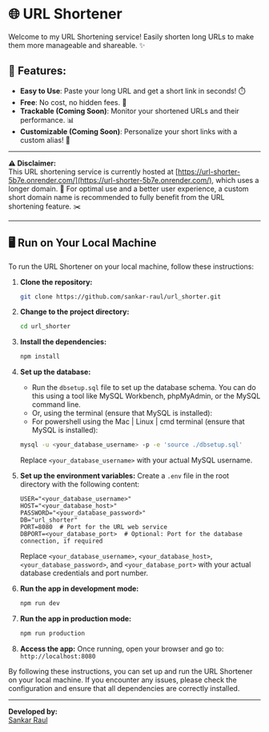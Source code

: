 # 🌐 URL Shortener

Welcome to my URL Shortening service! Easily shorten long URLs to make them more manageable and shareable. ✨

## 🚀 Features:
- **Easy to Use**: Paste your long URL and get a short link in seconds! ⏱️
- **Free**: No cost, no hidden fees. 💸
- **Trackable (Coming Soon)**: Monitor your shortened URLs and their performance. 📊
- **Customizable (Coming Soon)**: Personalize your short links with a custom alias! 📝

---

**⚠️ Disclaimer:**  
This URL shortening service is currently hosted at [https://url-shorter-5b7e.onrender.com/](https://url-shorter-5b7e.onrender.com/), which uses a longer domain. 🔗 For optimal use and a better user experience, a custom short domain name is recommended to fully benefit from the URL shortening feature. ✂️

---

## 🖥️ Run on Your Local Machine

To run the URL Shortener on your local machine, follow these instructions:

1. **Clone the repository:**
    ```bash
    git clone https://github.com/sankar-raul/url_shorter.git
    ```

2. **Change to the project directory:**
    ```bash
    cd url_shorter
    ```

3. **Install the dependencies:**
    ```bash
    npm install
    ```

4. **Set up the database:**
    - Run the `dbsetup.sql` file to set up the database schema. You can do this using a tool like MySQL Workbench, phpMyAdmin, or the MySQL command line.
    - Or, using the terminal (ensure that MySQL is installed):
    - For powershell
    using the Mac | Linux | cmd terminal (ensure that MySQL is installed):
    ```bash
    mysql -u <your_database_username> -p -e 'source ./dbsetup.sql'
    ```
    
    Replace `<your_database_username>` with your actual MySQL username.

5. **Set up the environment variables:**
    Create a `.env` file in the root directory with the following content:

    ```env
    USER="<your_database_username>"
    HOST="<your_database_host>"
    PASSWORD="<your_database_password>"
    DB="url_shorter"
    PORT=8080  # Port for the URL web service
    DBPORT=<your_database_port>  # Optional: Port for the database connection, if required
    ```

    Replace `<your_database_username>`, `<your_database_host>`, `<your_database_password>`, and `<your_database_port>` with your actual database credentials and port number.

6. **Run the app in development mode:**
    ```bash
    npm run dev
    ```

7. **Run the app in production mode:**
    ```bash
    npm run production
    ```

8. **Access the app:**
   Once running, open your browser and go to:  
   `http://localhost:8080`

By following these instructions, you can set up and run the URL Shortener on your local machine. If you encounter any issues, please check the configuration and ensure that all dependencies are correctly installed.

---

**Developed by:**  
[Sankar Raul](https://github.com/sankar-raul)
